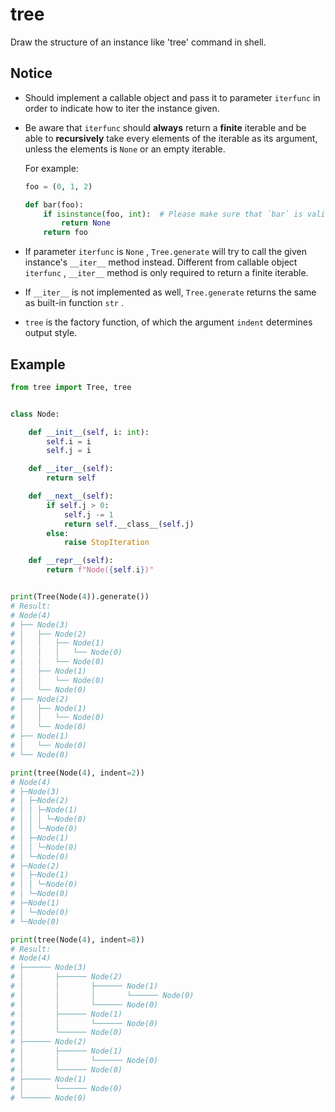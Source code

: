 # tree

Draw the structure of an instance like 'tree' command in shell.

## Notice

- Should implement a callable object and pass it to parameter `iterfunc` in order to indicate how to iter the instance given. 
- Be aware that `iterfunc` should **always** return a **finite** iterable and be able to **recursively** take every elements of the iterable as its argument, unless the elements is `None` or an empty iterable.

    For example:

    ```python
    foo = (0, 1, 2)
    
    def bar(foo):
        if isinstance(foo, int):  # Please make sure that `bar` is valid when taking an `int`.
            return None
        return foo
    ```
- If parameter `iterfunc` is `None` , `Tree.generate` will try to call the given instance's `__iter__` method instead. Different from callable object `iterfunc` , `__iter__` method is only required to return a finite iterable.
- If `__iter__` is not implemented as well, `Tree.generate` returns the same as built-in function `str` .
- `tree` is the factory function, of which the argument `indent` determines output style.

## Example

```python
from tree import Tree, tree


class Node:

    def __init__(self, i: int):
        self.i = i
        self.j = i

    def __iter__(self):
        return self

    def __next__(self):
        if self.j > 0:
            self.j -= 1
            return self.__class__(self.j)
        else:
            raise StopIteration

    def __repr__(self):
        return f"Node({self.i})"


print(Tree(Node(4)).generate())
# Result:
# Node(4)
# ├── Node(3)
# │   ├── Node(2)
# │   │   ├── Node(1)
# │   │   │   └── Node(0)
# │   │   └── Node(0)
# │   ├── Node(1)
# │   │   └── Node(0)
# │   └── Node(0)
# ├── Node(2)
# │   ├── Node(1)
# │   │   └── Node(0)
# │   └── Node(0)
# ├── Node(1)
# │   └── Node(0)
# └── Node(0)

print(tree(Node(4), indent=2))
# Node(4)
# ├─Node(3)
# │ ├─Node(2)
# │ │ ├─Node(1)
# │ │ │ └─Node(0)
# │ │ └─Node(0)
# │ ├─Node(1)
# │ │ └─Node(0)
# │ └─Node(0)
# ├─Node(2)
# │ ├─Node(1)
# │ │ └─Node(0)
# │ └─Node(0)
# ├─Node(1)
# │ └─Node(0)
# └─Node(0)

print(tree(Node(4), indent=8))
# Result:
# Node(4)
# ├────── Node(3)
# │       ├────── Node(2)
# │       │       ├────── Node(1)
# │       │       │       └────── Node(0)
# │       │       └────── Node(0)
# │       ├────── Node(1)
# │       │       └────── Node(0)
# │       └────── Node(0)
# ├────── Node(2)
# │       ├────── Node(1)
# │       │       └────── Node(0)
# │       └────── Node(0)
# ├────── Node(1)
# │       └────── Node(0)
# └────── Node(0)
```
